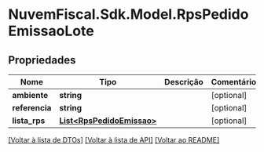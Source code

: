 # NuvemFiscal.Sdk.Model.RpsPedidoEmissaoLote

## Propriedades

Nome | Tipo | Descrição | Comentários
------------ | ------------- | ------------- | -------------
**ambiente** | **string** |  | [optional] 
**referencia** | **string** |  | [optional] 
**lista_rps** | [**List&lt;RpsPedidoEmissao&gt;**](RpsPedidoEmissao.md) |  | [optional] 

[[Voltar à lista de DTOs]](../README.md#documentation-for-models) [[Voltar à lista de API]](../README.md#documentation-for-api-endpoints) [[Voltar ao README]](../README.md)

